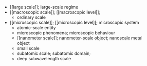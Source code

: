 - [[large scale]]; large-scale regime
- [[macroscopic scale]]; [[macroscopic level]];
    - ordinary scale
- [[microscopic scale]]; [[microscopic level]]; microscopic system
    - atomic-scale entity
    - microscopic phenomena; microscopic behaviour
    - [[nanometer scale]]; nanometer-scale object; nanoscale metal object
    - small scale
    - subatomic scale; subatomic domain;
    - deep subwavelength scale
